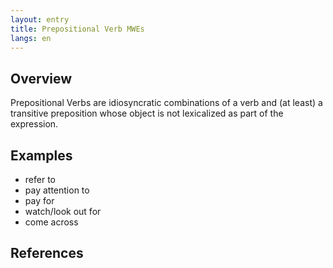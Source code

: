 ```yaml
---
layout: entry
title: Prepositional Verb MWEs
langs: en
---
```


## Overview

Prepositional Verbs are idiosyncratic combinations of a verb and (at least) a transitive preposition whose object is not lexicalized as part of the expression.

## Examples

- refer to
- pay attention to
- pay for
- watch/look out for
- come across


## References
